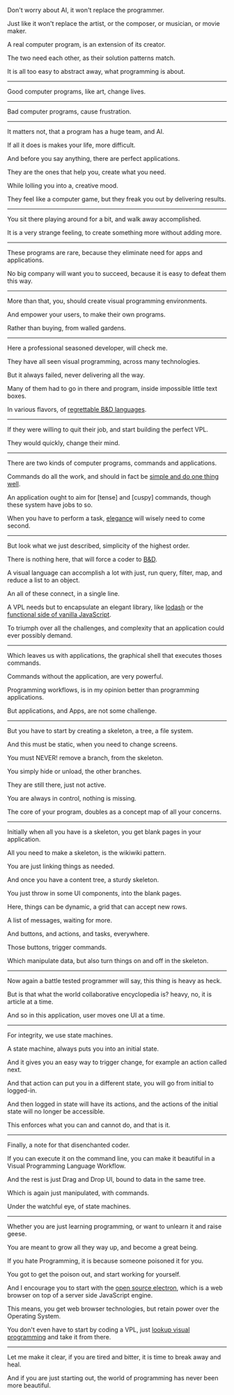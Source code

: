 Don't worry about AI,
it won't replace the programmer.

Just like it won't replace the artist,
or the composer, or musician, or movie maker.

A real computer program,
is an extension of its creator.

The two need each other,
as their solution patterns match.

It is all too easy to abstract away,
what programming is about.

---

Good computer programs,
like art, change lives.

---

Bad computer programs,
cause frustration.

---

It matters not,
that a program has a huge team, and AI.

If all it does is makes your life,
more difficult.

And before you say anything,
there are perfect applications.

They are the ones that help you,
create what you need.

While lolling you into a,
creative mood.

They feel like a computer game,
but they freak you out by delivering results.

---

You sit there playing around for a bit,
and walk away accomplished.

It is a very strange feeling,
to create something more without adding more.

---

These programs are rare,
because they eliminate need for apps and applications.

No big company will want you to succeed,
because it is easy to defeat them this way.

---

More than that, you,
should create visual programming environments.

And empower your users,
to make their own programs.

Rather than buying,
from walled gardens.

---

Here a professional seasoned developer,
will check me.

They have all seen visual programming,
across many technologies.

But it always failed,
never delivering all the way.

Many of them had to go in there and program,
inside impossible little text boxes.

In various flavors,
of [regrettable B&D languages][1].

---

If they were willing to quit their job,
and start building the perfect VPL.

They would quickly,
change their mind.

---

There are two kinds of computer programs,
commands and applications.

Commands do all the work,
and should in fact be [simple and do one thing well][2].

An application ought to aim for [tense] and [cuspy] commands,
though these system have jobs to so.

When you have to perform a task,
[elegance][5] will wisely need to come second.

---

But look what we just described,
simplicity of the highest order.

There is nothing here,
that will force a coder to [B&D][1].

A visual language can accomplish a lot with just,
run query, filter, map, and reduce a list to an object.

An all of these connect,
in a single line.

A VPL needs but to encapsulate an elegant library,
like [lodash][6] or the [functional side of vanilla JavaScript][7].

To triumph over all the challenges,
and complexity that an application could ever possibly demand.

---

Which leaves us with applications,
the graphical shell that executes thoses commands.

Commands without the application,
are very powerful.

Programming workflows,
is in my opinion better than programming applications.

But applications, and Apps,
are not some challenge.

---

But you have to start by creating a skeleton,
a tree, a file system.

And this must be static,
when you need to change screens.

You must NEVER! remove a branch,
from the skeleton.

You simply hide or unload,
the other branches.

They are still there,
just not active.

You are always in control,
nothing is missing.

The core of your program,
doubles as a concept map of all your concerns.

---

Initially when all you have is a skeleton,
you get blank pages in your application.

All you need to make a skeleton,
is the wikiwiki pattern.

You are just linking things
as needed.

And once you have a content tree,
a sturdy skeleton.

You just throw in some UI components,
into the blank pages.

Here, things can be dynamic,
a grid that can accept new rows.

A list of messages,
waiting for more.

And buttons, and actions,
and tasks, everywhere.

Those buttons,
trigger commands.

Which manipulate data,
but also turn things on and off in the skeleton.

---

Now again a battle tested programmer will say,
this thing is heavy as heck.

But is that what the world collaborative encyclopedia is?
heavy, no, it is article at a time.

And so in this application,
user moves one UI at a time.

---

For integrity,
we use state machines.

A state machine,
always puts you into an initial state.

And it gives you an easy way to trigger change,
for example an action called next.

And that action can put you in a different state,
you will go from initial to logged-in.

And then logged in state will have its actions,
and the actions of the initial state will no longer be accessible.

This enforces what you can and cannot do,
and that is it.

---

Finally,
a note for that disenchanted coder.

If you can execute it on the command line,
you can make it beautiful in a Visual Programming Language Workflow.

And the rest is just Drag and Drop UI,
bound to data in the same tree.

Which is again just manipulated,
with commands.

Under the watchful eye,
of state machines.

---

Whether you are just learning programming,
or want to unlearn it and raise geese.

You are meant to grow all they way up,
and become a great being.

If you hate Programming,
it is because someone poisoned it for you.

You got to get the poison out,
and start working for yourself.

And I encourage you to start with the [open source electron][8],
which is a web browser on top of a server side JavaScript engine.

This means, you get web browser technologies,
but retain power over the Operating System.

You don't even have to start by coding a VPL,
just [lookup visual programming][9] and take it from there.

---

Let me make it clear, if you are tired and bitter,
it is time to break away and heal.

And if you are just starting out,
the world of programming has never been more beautiful.

[1]: https://www.catb.org/jargon/html/B/bondage-and-discipline-language.html
[2]: https://www.catb.org/jargon/html/K/KISS-Principle.html
[3]: https://www.catb.org/jargon/html/T/tense.html
[4]: https://www.catb.org/jargon/html/C/cuspy.html
[5]: https://www.catb.org/jargon/html/E/elegant.html
[6]: https://lodash.com/
[7]: https://www.freecodecamp.org/news/functional-programming-in-javascript/
[8]: https://www.youtube.com/results?search_query=electron+js+tutorial
[9]: https://github.com/topics/visual-programming
